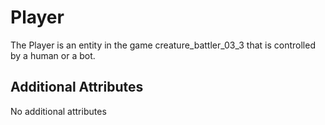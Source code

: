 # Player

The Player is an entity in the game creature_battler_03_3 that is controlled by a human or a bot. 

## Additional Attributes

No additional attributes